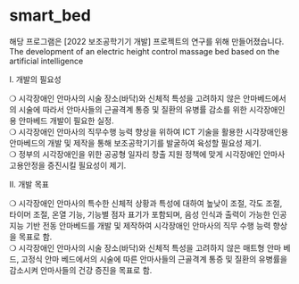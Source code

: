 # smart_bed
해당 프로그램은 [2022 보조공학기기 개발] 프로젝트의 연구를 위해 만들어졌습니다.<br>
The development of an electric height control massage bed based on the artificial intelligence

Ⅰ. 개발의 필요성

❍ 시각장애인 안마사의 시술 장소(바닥)와 신체적 특성을 고려하지 않은 안마베드에서의 시술에 따라서 안마사들의 근골격계 통증 및 질환의 유병률 감소를 위한 시각장애인용 안마베드 개발이 필요한 실정.<br>
❍ 시각장애인 안마사의 직무수행 능력 향상을 위하여 ICT 기술을 활용한 시각장애인용 안마베드의 개발 및 제작을 통해 보조공학기기를 발굴하여 육성할 필요성 제기.<br>
❍ 정부의 시각장애인을 위한 공공형 일자리 창출 지원 정책에 맞게 시각장애인 안마사 고용안정을 증진시킬 필요성이 제기.

Ⅱ. 개발 목표

❍ 시각장애인 안마사의 특수한 신체적 상황과 특성에 대하여 높낮이 조절, 각도 조절, 타이머 조절, 온열 기능, 기능별 점자 표기가 포함되며, 음성 인식과 출력이 가능한 인공지능 기반 전동 안마베드를 개발 및 제작하여 시각장애인 안마사의 직무 수행 능력 향상을 목표로 함.<br>
❍ 시각장애인 안마사의 시술 장소(바닥)와 신체적 특성을 고려하지 않은 매트형 안마 베드, 고정식 안마 베드에서의 시술에 따른 안마사들의 근골격계 통증 및 질환의   유병률을 감소시켜 안마사들의 건강 증진을 목표로 함.<br>

